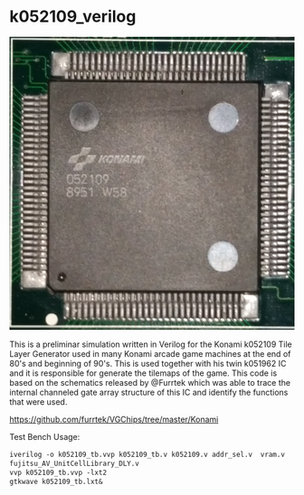 # k052109_verilog

!["052109"](https://github.com/RndMnkIII/k052109_verilog/blob/main/img/konami_052109.jpg)

This is a preliminar simulation written in Verilog for the Konami k052109 Tile Layer Generator
used in many Konami arcade game machines at the end of 80's and beginning of 90's. This is used together
with his twin k051962 IC and it is responsible for generate the tilemaps of the game. This code is based 
on the schematics released by @Furrtek which was able to trace the internal channeled gate array structure
of this IC and identify the functions that were used.

https://github.com/furrtek/VGChips/tree/master/Konami

Test Bench Usage:
```
iverilog -o k052109_tb.vvp k052109_tb.v k052109.v addr_sel.v  vram.v fujitsu_AV_UnitCellLibrary_DLY.v
vvp k052109_tb.vvp -lxt2
gtkwave k052109_tb.lxt&
```


